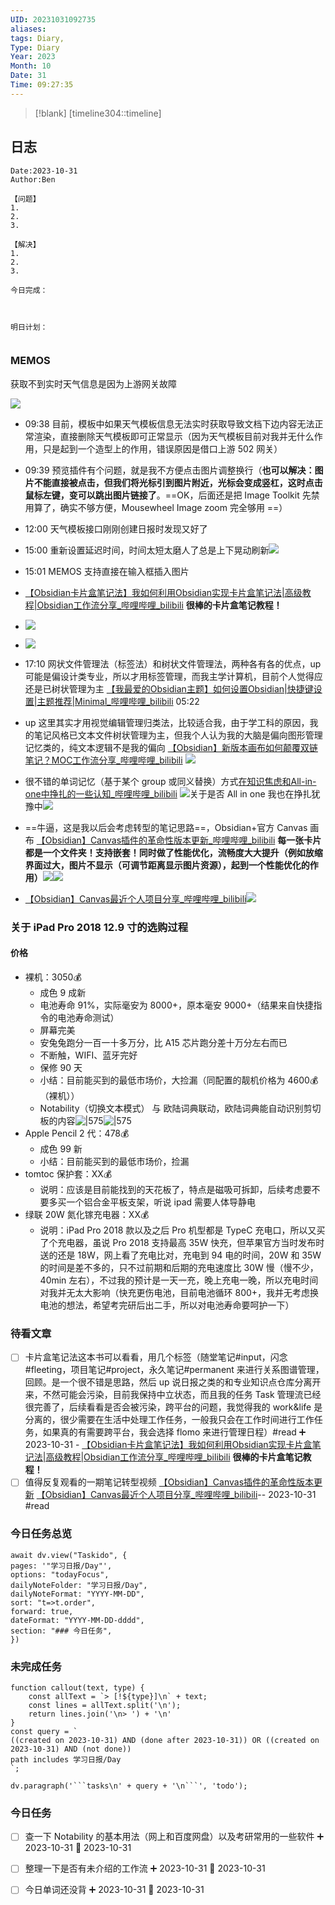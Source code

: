 ```yaml
---
UID: 20231031092735
aliases: 
tags: Diary,
Type: Diary
Year: 2023
Month: 10
Date: 31
Time: 09:27:35
---
```

> [!blank] 
> [timeline304::timeline]

## 日志

```
Date:2023-10-31
Author:Ben

【问题】
1.
2.
3.

【解决】
1.
2.
3.

今日完成：



明日计划：


```

### MEMOS

获取不到实时天气信息是因为上游网关故障

![](asset/Pasted%20image%2020231031092844.png)

- 09:38 目前，模板中如果天气模板信息无法实时获取导致文档下边内容无法正常渲染，直接删除天气模板即可正常显示（因为天气模板目前对我并无什么作用，只是起到一个造型上的作用，错误原因是借口上游 502 网关）

- 09:39 预览插件有个问题，就是我不方便点击图片调整换行（**也可以解决：图片不能直接被点击，但我们将光标引到图片附近，光标会变成竖杠，这时点击鼠标左键，变可以跳出图片链接了**。==OK，后面还是把 Image Toolkit 先禁用算了，确实不够方便，Mousewheel Image zoom 完全够用 ==）
- 12:00 天气模板接口刚刚创建日报时发现又好了
- 15:00 重新设置延迟时间，时间太短太磨人了总是上下晃动刷新![](Pasted%20Image%2020231031150008.png)
- 15:01 MEMOS 支持直接在输入框插入图片
- [【Obsidian卡片盒笔记法】我如何利用Obsidian实现卡片盒笔记法|高级教程|Obsidian工作流分享\_哔哩哔哩\_bilibili](https://www.bilibili.com/video/BV1om4y1R7ad/?spm_id_from=333.337.search-card.all.click&vd_source=1f9072e850dde202d6ddd4c60d9d334d) **很棒的卡片盒笔记教程！**
- ![](asset/Pasted%20image%2020231031163436.png)
- ![](asset/Pasted%20image%2020231031164907.png)
- 17:10 网状文件管理法（标签法）和树状文件管理法，两种各有各的优点，up 可能是偏设计类专业，所以才用标签管理，而我主学计算机，目前个人觉得应还是已树状管理为主 [【我最爱的Obsidian主题】如何设置Obsidian|快捷键设置|主题推荐|Minimal\_哔哩哔哩\_bilibili](https://www.bilibili.com/video/BV1Zq4y1x7Ng/?spm_id_from=pageDriver&vd_source=1f9072e850dde202d6ddd4c60d9d334d) 05:22
- up 这里其实才用视觉编辑管理归类法，比较适合我，由于学工科的原因，我的笔记风格已文本文件树状管理为主，但我个人认为我的大脑是偏向图形管理记忆类的，纯文本逻辑不是我的偏向 [【Obsidian】新版本画布如何颠覆双链笔记？MOC工作流分享\_哔哩哔哩\_bilibili](https://www.bilibili.com/video/BV1cR4y1y7Pa/?p=6&spm_id_from=pageDriver) ![](asset/Pasted%20image%2020231031174145.png)
- 很不错的单词记忆（基于某个 group 或同义替换）方式[在知识焦虑和All-in-one中挣扎的一些认知\_哔哩哔哩\_bilibili](https://www.bilibili.com/video/BV1M8411w754/?p=7&spm_id_from=pageDriver) ![](asset/Pasted%20image%2020231031174744.png)关于是否 All in one 我也在挣扎犹豫中![](asset/Pasted%20image%2020231031175019.png)
- ==牛逼，这是我以后会考虑转型的笔记思路==，Obsidian+官方 Canvas 画布 [【Obsidian】Canvas插件的革命性版本更新\_哔哩哔哩\_bilibili](https://www.bilibili.com/video/BV1Ws4y1j73L/?spm_id_from=pageDriver&vd_source=1f9072e850dde202d6ddd4c60d9d334d) **每一张卡片都是一个文件夹！支持嵌套！同时做了性能优化，流畅度大大提升（例如放缩界面过大，图片不显示（可调节距离显示图片资源），起到一个性能优化的作用）![](asset/Pasted%20image%2020231031180853.png)**![](asset/Pasted%20image%2020231031175558.png)
- [【Obsidian】Canvas最近个人项目分享\_哔哩哔哩\_bilibili](https://www.bilibili.com/video/BV11h411L7QZ/?spm_id_from=pageDriver&vd_source=1f9072e850dde202d6ddd4c60d9d334d)![](asset/Pasted%20image%2020231031181625.png)

### 关于 iPad Pro 2018 12.9 寸的选购过程

#### 价格

- 裸机：3050💰
	- 成色 9 成新
	- 电池寿命 91%，实际毫安为 8000+，原本毫安 9000+（结果来自快捷指令的电池寿命测试）
	- 屏幕完美
	- 安兔兔跑分一百一十多万分，比 A15 芯片跑分差十万分左右而已
	- 不断触，WIFI、蓝牙完好
	- 保修 90 天
	- 小结：目前能买到的最低市场价，大捡漏（同配置的靓机价格为 4600💰（裸机））
	- Notability（切换文本模式） 与 欧陆词典联动，欧陆词典能自动识别剪切板的内容![|575](asset/3e531025fff3f0b66fee4b91b4e9feb.png)![|575](asset/55a2e1491953a299a9d1c36f4cce46b.jpg)
- Apple Pencil 2 代：478💰
	- 成色 99 新
	- 小结：目前能买到的最低市场价，捡漏
- tomtoc 保护套：XX💰
	- 说明：应该是目前能找到的天花板了，特点是磁吸可拆卸，后续考虑要不要多买一个铝合金平板支架，听说 ipad 需要人体导静电
- 绿联 20W 氮化镓充电器：XX💰
	- 说明：iPad Pro 2018 款以及之后 Pro 机型都是 TypeC 充电口，所以又买了个充电器，虽说 Pro 2018 支持最高 35W 快充，但苹果官方当时发布时送的还是 18W，网上看了充电比对，充电到 94 电的时间，20W 和 35W 的时间是差不多的，只不过前期和后期的充电速度比 30W 慢（慢不少，40min 左右），不过我的预计是一天一充，晚上充电一晚，所以充电时间对我并无太大影响（快充更伤电池，目前电池循环 800+，我并无考虑换电池的想法，希望考完研后出二手，所以对电池寿命要呵护一下）



### 待看文章

- [ ] 卡片盒笔记法这本书可以看看，用几个标签（随堂笔记#input，闪念#fleeting，项目笔记#project，永久笔记#permanent 来进行关系图谱管理，回顾。是一个很不错是思路，然后 up 说日报之类的和专业知识点仓库分离开来，不然可能会污染，目前我保持中立状态，而且我的任务 Task 管理流已经很完善了，后续看看是否会被污染，跨平台的问题，我觉得我的 work&life 是分离的，很少需要在生活中处理工作任务，一般我只会在工作时间进行工作任务，如果真的有需要跨平台，我会选择 flomo 来进行管理日程）#read ➕ 2023-10-31 - [【Obsidian卡片盒笔记法】我如何利用Obsidian实现卡片盒笔记法|高级教程|Obsidian工作流分享\_哔哩哔哩\_bilibili](https://www.bilibili.com/video/BV1om4y1R7ad/?spm_id_from=333.337.search-card.all.click&vd_source=1f9072e850dde202d6ddd4c60d9d334d) **很棒的卡片盒笔记教程！**
- [ ] 值得反复观看的一期笔记转型视频 [【Obsidian】Canvas插件的革命性版本更新](https://www.bilibili.com/video/BV1Ws4y1j73L/?p=8&spm_id_from=pageDriver) [【Obsidian】Canvas最近个人项目分享\_哔哩哔哩\_bilibili](https://www.bilibili.com/video/BV11h411L7QZ/?spm_id_from=pageDriver&vd_source=1f9072e850dde202d6ddd4c60d9d334d)-- 2023-10-31 #read

### 今日任务总览

```dataviewjs
await dv.view("Taskido", {
pages: '"学习日报/Day"',
options: "todayFocus",
dailyNoteFolder: "学习日报/Day",
dailyNoteFormat: "YYYY-MM-DD",
sort: "t=>t.order",
forward: true,
dateFormat: "YYYY-MM-DD-dddd",
section: "### 今日任务",
})
```

### 未完成任务

```dataviewjs
function callout(text, type) {
    const allText = `> [!${type}]\n` + text;
    const lines = allText.split('\n');
    return lines.join('\n> ') + '\n'
}
const query = `
((created on 2023-10-31) AND (done after 2023-10-31)) OR ((created on 2023-10-31) AND (not done))
path includes 学习日报/Day
`;

dv.paragraph('```tasks\n' + query + '\n```', 'todo');
```


### 今日任务

- [ ] 查一下 Notability 的基本用法（网上和百度网盘）以及考研常用的一些软件 ➕ 2023-10-31 📅 2023-10-31

- [ ] 整理一下是否有未介绍的工作流 ➕ 2023-10-31 📅 2023-10-31

- [ ] 今日单词还没背 ➕ 2023-10-31 📅 2023-10-31